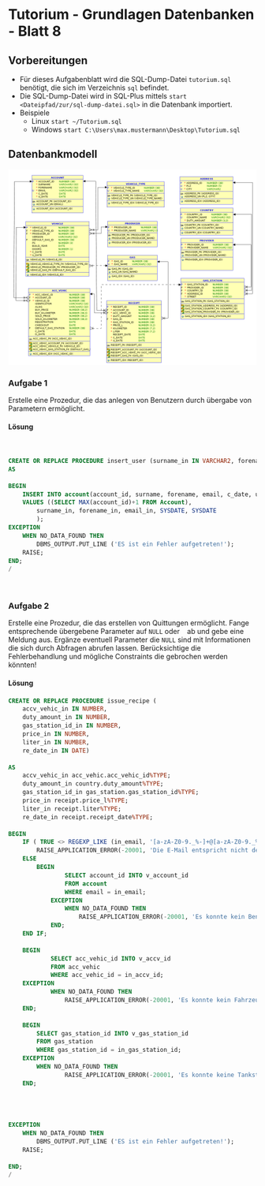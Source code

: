 # Tutorium - Grundlagen Datenbanken - Blatt 8

## Vorbereitungen
* Für dieses Aufgabenblatt wird die SQL-Dump-Datei `tutorium.sql` benötigt, die sich im Verzeichnis `sql` befindet.
* Die SQL-Dump-Datei wird in SQL-Plus mittels `start <Dateipfad/zur/sql-dump-datei.sql>` in die Datenbank importiert.
* Beispiele
  * Linux `start ~/Tutorium.sql`
  * Windows `start C:\Users\max.mustermann\Desktop\Tutorium.sql`

## Datenbankmodell
![Datenbankmodell](./img/datamodler_schema.png)

### Aufgabe 1
Erstelle eine Prozedur, die das anlegen von Benutzern durch übergabe von Parametern ermöglicht.

#### Lösung
```sql


CREATE OR REPLACE PROCEDURE insert_user (surname_in IN VARCHAR2, forename_in IN VARCHAR2, email_in IN VARCHAR2)
AS

BEGIN 
	INSERT INTO account(account_id, surname, forename, email, c_date, u_date)
	VALUES ((SELECT MAX(account_id)+1 FROM Account),
		surname_in, forename_in, email_in, SYSDATE, SYSDATE	
		);
EXCEPTION
	WHEN NO_DATA_FOUND THEN
		DBMS_OUTPUT.PUT_LINE ('ES ist ein Fehler aufgetreten!');
	RAISE;
END;
/




```

### Aufgabe 2
Erstelle eine Prozedur, die das erstellen von Quittungen ermöglicht.  Fange entsprechende übergebene Parameter auf `NULL` oder ` ` ab und gebe eine Meldung aus. Ergänze eventuell Parameter die `NULL` sind mit Informationen die sich durch Abfragen abrufen lassen. Berücksichtige die Fehlerbehandlung und mögliche Constraints die gebrochen werden könnten!

#### Lösung
```sql
CREATE OR REPLACE PROCEDURE issue_recipe (
	accv_vehic_in IN NUMBER,
	duty_amount_in IN NUMBER,
	gas_station_id_in IN NUMBER,
	price_in IN NUMBER,
	liter_in IN NUMBER,
	re_date_in IN DATE)

AS
	accv_vehic_in acc_vehic.acc_vehic_id%TYPE;
	duty_amount_in country.duty_amount%TYPE;
	gas_station_id_in gas_station.gas_station_id%TYPE;
	price_in receipt.price_l%TYPE;
	liter_in receipt.liter%TYPE;
	re_date_in receipt.receipt_date%TYPE;

BEGIN
	IF ( TRUE <> REGEXP_LIKE (in_email, '[a-zA-Z0-9._%-]+@[a-zA-Z0-9._%-]+\.[a-zA-Z]{2,7}')) THEN
        RAISE_APPLICATION_ERROR(-20001, 'Die E-Mail entspricht nicht den Konditionen.');
	ELSE
        BEGIN
	            SELECT account_id INTO v_account_id
	            FROM account
	            WHERE email = in_email;
	        EXCEPTION
	            WHEN NO_DATA_FOUND THEN
	                RAISE_APPLICATION_ERROR(-20001, 'Es konnte kein Benutzer mit der E-Mail Adresse ' || in_email || ' gefunden werden!');
	        END;
	END IF;
	
	BEGIN
	        SELECT acc_vehic_id INTO v_accv_id
	        FROM acc_vehic
	        WHERE acc_vehic_id = in_accv_id;
	EXCEPTION
	        WHEN NO_DATA_FOUND THEN
	            RAISE_APPLICATION_ERROR(-20001, 'Es konnte kein Fahrzeug mit der ACC_VEHIC_ID ' || in_accv_id || ' gefunden werden!');
	END;

	BEGIN
        SELECT gas_station_id INTO v_gas_station_id
        FROM gas_station
		WHERE gas_station_id = in_gas_station_id;
	EXCEPTION
        WHEN NO_DATA_FOUND THEN
	            RAISE_APPLICATION_ERROR(-20001, 'Es konnte keine Tankstelle mit der GAS_STATION_ID ' || in_gas_station_id || ' gefunden werden!');
	END;
	
	
		

EXCEPTION
	WHEN NO_DATA_FOUND THEN
		DBMS_OUTPUT.PUT_LINE ('ES ist ein Fehler aufgetreten!');
	RAISE;

END;
/	

```

